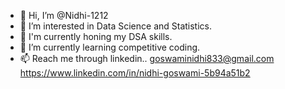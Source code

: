 - 👋 Hi, I’m @Nidhi-1212
- 👀 I’m interested in Data Science and Statistics.
- 🌱 I'm currently honing my DSA skills.
- 🔭 I’m currently learning competitive coding.
- 📫 Reach me through linkedin..
      goswaminidhi833@gmail.com
      https://www.linkedin.com/in/nidhi-goswami-5b94a51b2

<!---
Nidhi-1212/Nidhi-1212 is a ✨ special ✨ repository because its `README.md` (this file) appears on your GitHub profile.
You can click the Preview link to take a look at your changes.
--->

